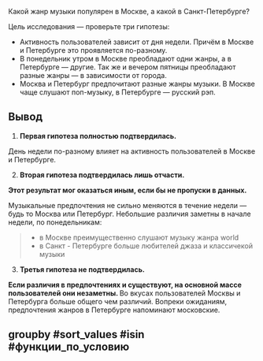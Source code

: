 Какой жанр музыки популярен в Москве, а какой в Санкт-Петербурге?

Цель исследования — проверьте три гипотезы:

- Активность пользователей зависит от дня недели. Причём в Москве и Петербурге это проявляется по-разному.
- В понедельник утром в Москве преобладают одни жанры, а в Петербурге — другие. Так же и вечером пятницы преобладают разные жанры — в зависимости от города.
- Москва и Петербург предпочитают разные жанры музыки. В Москве чаще слушают поп-музыку, в Петербурге — русский рэп.

## Вывод

1.  <b>Первая гипотеза полностью подтвердилась.</b>

День недели по-разному влияет на активность пользователей в Москве и Петербурге. 

2.  <b>Вторая гипотеза подтвердилась лишь отчасти. 

Этот результат мог оказаться иным, если бы не пропуски в данных.</b>

Музыкальные предпочтения не сильно меняются в течение недели — будь то Москва или Петербург. Небольшие различия заметны в начале недели, по понедельникам:
> * в Москве преимущественно слушают музыку жанра world
> * в Санкт - Петербурге больше любителей джаза и классичекой музыки


3. <b>Третья гипотеза не подтвердилась. 

Если различия в предпочтениях и существуют, на основной массе пользователей они незаметны. </b>
Во вкусах пользователей Москвы и Петербурга больше общего чем различий. Вопреки ожиданиям, предпочтения жанров в Петербурге напоминают московские.

## groupby #sort_values #isin #функции_по_условию
